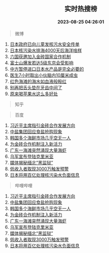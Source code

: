 <div align="center"><h2>实时热搜榜</h2><h4>2023-08-25 04:26:01</h4></div>

> 微博  

1. [日本政府已向儿童发核污水安全传单](https://s.weibo.com/weibo?q=%23%E6%97%A5%E6%9C%AC%E6%94%BF%E5%BA%9C%E5%B7%B2%E5%90%91%E5%84%BF%E7%AB%A5%E5%8F%91%E6%A0%B8%E6%B1%A1%E6%B0%B4%E5%AE%89%E5%85%A8%E4%BC%A0%E5%8D%95%23&t=31&band_rank=1&Refer=top)<br />
2. [日本核污染水排海4000天后海洋啥样](https://s.weibo.com/weibo?q=%23%E6%97%A5%E6%9C%AC%E6%A0%B8%E6%B1%A1%E6%9F%93%E6%B0%B4%E6%8E%92%E6%B5%B74000%E5%A4%A9%E5%90%8E%E6%B5%B7%E6%B4%8B%E5%95%A5%E6%A0%B7%23&t=31&band_rank=2&Refer=top)<br />
3. [六国获邀加入金砖国家合作机制](https://s.weibo.com/weibo?q=%23%E5%85%AD%E5%9B%BD%E8%8E%B7%E9%82%80%E5%8A%A0%E5%85%A5%E9%87%91%E7%A0%96%E5%9B%BD%E5%AE%B6%E5%90%88%E4%BD%9C%E6%9C%BA%E5%88%B6%23&t=31&band_rank=3&Refer=top)<br />
4. [富士山爆发若达5级东京会受影响](https://s.weibo.com/weibo?q=%23%E5%AF%8C%E5%A3%AB%E5%B1%B1%E7%88%86%E5%8F%91%E8%8B%A5%E8%BE%BE5%E7%BA%A7%E4%B8%9C%E4%BA%AC%E4%BC%9A%E5%8F%97%E5%BD%B1%E5%93%8D%23&t=31&band_rank=4&Refer=top)<br />
5. [中方暂停进口日本水产品是完全必要的](https://s.weibo.com/weibo?q=%23%E4%B8%AD%E6%96%B9%E6%9A%82%E5%81%9C%E8%BF%9B%E5%8F%A3%E6%97%A5%E6%9C%AC%E6%B0%B4%E4%BA%A7%E5%93%81%E6%98%AF%E5%AE%8C%E5%85%A8%E5%BF%85%E8%A6%81%E7%9A%84%23&t=31&band_rank=5&Refer=top)<br />
6. [医生7小时取出小伙脑内10厘米成虫](https://s.weibo.com/weibo?q=%23%E5%8C%BB%E7%94%9F7%E5%B0%8F%E6%97%B6%E5%8F%96%E5%87%BA%E5%B0%8F%E4%BC%99%E8%84%91%E5%86%8510%E5%8E%98%E7%B1%B3%E6%88%90%E8%99%AB%23&t=31&band_rank=6&Refer=top)<br />
7. [红色海滩的海水如血液般殷红](https://s.weibo.com/weibo?q=%E7%BA%A2%E8%89%B2%E6%B5%B7%E6%BB%A9%E7%9A%84%E6%B5%B7%E6%B0%B4%E5%A6%82%E8%A1%80%E6%B6%B2%E8%88%AC%E6%AE%B7%E7%BA%A2&t=31&band_rank=7&Refer=top)<br />
8. [别再把舌头垫在牙齿中间了](https://s.weibo.com/weibo?q=%23%E5%88%AB%E5%86%8D%E6%8A%8A%E8%88%8C%E5%A4%B4%E5%9E%AB%E5%9C%A8%E7%89%99%E9%BD%BF%E4%B8%AD%E9%97%B4%E4%BA%86%23&t=31&band_rank=8&Refer=top)<br />
9. [原来喝苹果水这么多好处](https://s.weibo.com/weibo?q=%23%E5%8E%9F%E6%9D%A5%E5%96%9D%E8%8B%B9%E6%9E%9C%E6%B0%B4%E8%BF%99%E4%B9%88%E5%A4%9A%E5%A5%BD%E5%A4%84%23&t=31&band_rank=9&Refer=top)<br />

> 知乎  


> 百度  

1. [习近平主席指引金砖合作发展方向](https://www.baidu.com/s?wd=%E4%B9%A0%E8%BF%91%E5%B9%B3%E4%B8%BB%E5%B8%AD%E6%8C%87%E5%BC%95%E9%87%91%E7%A0%96%E5%90%88%E4%BD%9C%E5%8F%91%E5%B1%95%E6%96%B9%E5%90%91&sa=fyb_news&rsv_dl=fyb_news)<br />
2. [中盐集团回应食盐抢购现象](https://www.baidu.com/s?wd=%E4%B8%AD%E7%9B%90%E9%9B%86%E5%9B%A2%E5%9B%9E%E5%BA%94%E9%A3%9F%E7%9B%90%E6%8A%A2%E8%B4%AD%E7%8E%B0%E8%B1%A1&sa=fyb_news&rsv_dl=fyb_news)<br />
3. [韩国多个海鲜市场几乎空无一人](https://www.baidu.com/s?wd=%E9%9F%A9%E5%9B%BD%E5%A4%9A%E4%B8%AA%E6%B5%B7%E9%B2%9C%E5%B8%82%E5%9C%BA%E5%87%A0%E4%B9%8E%E7%A9%BA%E6%97%A0%E4%B8%80%E4%BA%BA&sa=fyb_news&rsv_dl=fyb_news)<br />
4. [为金砖合作机制注入新活力](https://www.baidu.com/s?wd=%E4%B8%BA%E9%87%91%E7%A0%96%E5%90%88%E4%BD%9C%E6%9C%BA%E5%88%B6%E6%B3%A8%E5%85%A5%E6%96%B0%E6%B4%BB%E5%8A%9B&sa=fyb_news&rsv_dl=fyb_news)<br />
5. [广东一海滩突然涌现大量海虾](https://www.baidu.com/s?wd=%E5%B9%BF%E4%B8%9C%E4%B8%80%E6%B5%B7%E6%BB%A9%E7%AA%81%E7%84%B6%E6%B6%8C%E7%8E%B0%E5%A4%A7%E9%87%8F%E6%B5%B7%E8%99%BE&sa=fyb_news&rsv_dl=fyb_news)<br />
6. [乌军宣布登陆克里米亚](https://www.baidu.com/s?wd=%E4%B9%8C%E5%86%9B%E5%AE%A3%E5%B8%83%E7%99%BB%E9%99%86%E5%85%8B%E9%87%8C%E7%B1%B3%E4%BA%9A&sa=fyb_news&rsv_dl=fyb_news)<br />
7. [媒体揭秘缅北“黑监狱”](https://www.baidu.com/s?wd=%E5%AA%92%E4%BD%93%E6%8F%AD%E7%A7%98%E7%BC%85%E5%8C%97%E2%80%9C%E9%BB%91%E7%9B%91%E7%8B%B1%E2%80%9D&sa=fyb_news&rsv_dl=fyb_news)<br />
8. [低收入者取现3000万触发预警](https://www.baidu.com/s?wd=%E4%BD%8E%E6%94%B6%E5%85%A5%E8%80%85%E5%8F%96%E7%8E%B03000%E4%B8%87%E8%A7%A6%E5%8F%91%E9%A2%84%E8%AD%A6&sa=fyb_news&rsv_dl=fyb_news)<br />
9. [日本将用百亿处理核污染水负面信息](https://www.baidu.com/s?wd=%E6%97%A5%E6%9C%AC%E5%B0%86%E7%94%A8%E7%99%BE%E4%BA%BF%E5%A4%84%E7%90%86%E6%A0%B8%E6%B1%A1%E6%9F%93%E6%B0%B4%E8%B4%9F%E9%9D%A2%E4%BF%A1%E6%81%AF&sa=fyb_news&rsv_dl=fyb_news)<br />

> 哔哩哔哩  

1. [习近平主席指引金砖合作发展方向](https://www.baidu.com/s?wd=%E4%B9%A0%E8%BF%91%E5%B9%B3%E4%B8%BB%E5%B8%AD%E6%8C%87%E5%BC%95%E9%87%91%E7%A0%96%E5%90%88%E4%BD%9C%E5%8F%91%E5%B1%95%E6%96%B9%E5%90%91&sa=fyb_news&rsv_dl=fyb_news)<br />
2. [中盐集团回应食盐抢购现象](https://www.baidu.com/s?wd=%E4%B8%AD%E7%9B%90%E9%9B%86%E5%9B%A2%E5%9B%9E%E5%BA%94%E9%A3%9F%E7%9B%90%E6%8A%A2%E8%B4%AD%E7%8E%B0%E8%B1%A1&sa=fyb_news&rsv_dl=fyb_news)<br />
3. [韩国多个海鲜市场几乎空无一人](https://www.baidu.com/s?wd=%E9%9F%A9%E5%9B%BD%E5%A4%9A%E4%B8%AA%E6%B5%B7%E9%B2%9C%E5%B8%82%E5%9C%BA%E5%87%A0%E4%B9%8E%E7%A9%BA%E6%97%A0%E4%B8%80%E4%BA%BA&sa=fyb_news&rsv_dl=fyb_news)<br />
4. [为金砖合作机制注入新活力](https://www.baidu.com/s?wd=%E4%B8%BA%E9%87%91%E7%A0%96%E5%90%88%E4%BD%9C%E6%9C%BA%E5%88%B6%E6%B3%A8%E5%85%A5%E6%96%B0%E6%B4%BB%E5%8A%9B&sa=fyb_news&rsv_dl=fyb_news)<br />
5. [广东一海滩突然涌现大量海虾](https://www.baidu.com/s?wd=%E5%B9%BF%E4%B8%9C%E4%B8%80%E6%B5%B7%E6%BB%A9%E7%AA%81%E7%84%B6%E6%B6%8C%E7%8E%B0%E5%A4%A7%E9%87%8F%E6%B5%B7%E8%99%BE&sa=fyb_news&rsv_dl=fyb_news)<br />
6. [乌军宣布登陆克里米亚](https://www.baidu.com/s?wd=%E4%B9%8C%E5%86%9B%E5%AE%A3%E5%B8%83%E7%99%BB%E9%99%86%E5%85%8B%E9%87%8C%E7%B1%B3%E4%BA%9A&sa=fyb_news&rsv_dl=fyb_news)<br />
7. [媒体揭秘缅北“黑监狱”](https://www.baidu.com/s?wd=%E5%AA%92%E4%BD%93%E6%8F%AD%E7%A7%98%E7%BC%85%E5%8C%97%E2%80%9C%E9%BB%91%E7%9B%91%E7%8B%B1%E2%80%9D&sa=fyb_news&rsv_dl=fyb_news)<br />
8. [低收入者取现3000万触发预警](https://www.baidu.com/s?wd=%E4%BD%8E%E6%94%B6%E5%85%A5%E8%80%85%E5%8F%96%E7%8E%B03000%E4%B8%87%E8%A7%A6%E5%8F%91%E9%A2%84%E8%AD%A6&sa=fyb_news&rsv_dl=fyb_news)<br />
9. [日本将用百亿处理核污染水负面信息](https://www.baidu.com/s?wd=%E6%97%A5%E6%9C%AC%E5%B0%86%E7%94%A8%E7%99%BE%E4%BA%BF%E5%A4%84%E7%90%86%E6%A0%B8%E6%B1%A1%E6%9F%93%E6%B0%B4%E8%B4%9F%E9%9D%A2%E4%BF%A1%E6%81%AF&sa=fyb_news&rsv_dl=fyb_news)<br />

